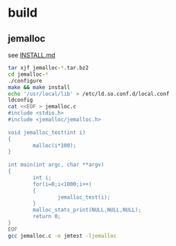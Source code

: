 # build

## jemalloc
see [INSTALL.md](https://github.com/jemalloc/jemalloc/blob/dev/INSTALL.md)

```bash
tar xjf jemalloc-*.tar.bz2
cd jemalloc-*
./configure
make && make install
echo '/usr/local/lib' > /etc/ld.so.conf.d/local.conf
ldconfig
cat <<EOF > jemalloc.c
#include <stdio.h>
#include <jemalloc/jemalloc.h>
  
void jemalloc_test(int i)
{
        malloc(i*100);
}
 
int main(int argc, char **argv)
{
        int i;
        for(i=0;i<1000;i++)
        {
                jemalloc_test(i);
        }
        malloc_stats_print(NULL,NULL,NULL);
        return 0;
}
EOF
gcc jemalloc.c -o jmtest -ljemalloc
```